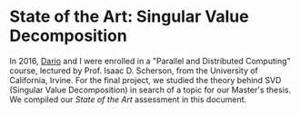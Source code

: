 # State of the Art: Singular Value Decomposition

In 2016, [Dario](https://github.com/dariomx) and I were enrolled in a "Parallel and Distributed Computing" course, lectured by Prof. Isaac D. Scherson, from the University of California, Irvine. For the final project, we studied the theory behind SVD (Singular Value Decomposition) in search of a topic for our Master's thesis. We compiled our _State of the Art_ assessment in this document.
